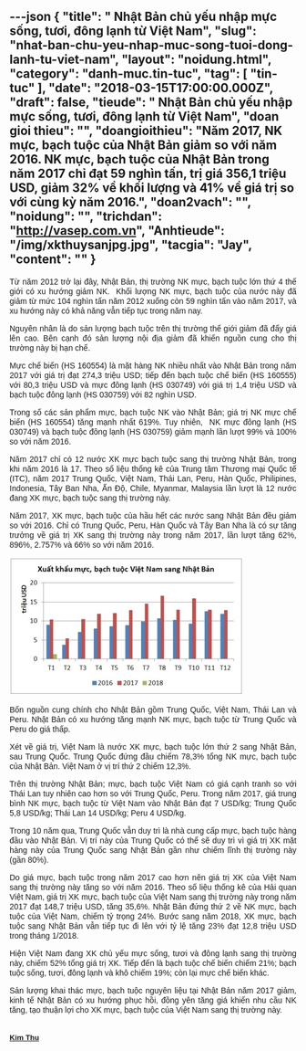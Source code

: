 ---json
{
    "title": " Nhật Bản chủ yếu nhập mực sống, tươi, đông lạnh từ Việt Nam",
    "slug": "nhat-ban-chu-yeu-nhap-muc-song-tuoi-dong-lanh-tu-viet-nam",
    "layout": "noidung.html",
    "category": "danh-muc.tin-tuc",
    "tag": [
        "tin-tuc"
    ],
    "date": "2018-03-15T17:00:00.000Z",
    "draft": false,
    "tieude": " Nhật Bản chủ yếu nhập mực sống, tươi, đông lạnh từ Việt Nam",
    "doan gioi thieu": "",
    "doangioithieu": "Năm 2017, NK mực, bạch tuộc của Nhật Bản giảm so với năm 2016. NK mực, bạch tuộc của Nhật Bản trong năm 2017 chỉ đạt 59 nghìn tấn, trị giá 356,1 triệu USD, giảm 32% về khối lượng và 41% về giá trị so với cùng kỳ năm 2016.",
    "doan2vach": "",
    "noidung": "",
    "trichdan": "http://vasep.com.vn",
    "Anhtieude": "/img/xkthuysanjpg.jpg",
    "tacgia": "Jay",
    "__content__": ""
}
---
<div style="text-align:start">
<div style="text-align:justify">
<p style="margin-left:0in; margin-right:0in; text-align:justify"><span style="font-size:14px"><span style="color:#1b1b1b"><span style="font-family:Arial"><span style="background-color:#ffffff">Từ năm 2012 trở lại đ&acirc;y, Nhật Bản, thị trường NK mực, bạch tuộc lớn thứ 4 thế giới c&oacute; xu hướng giảm NK.&nbsp; Khối lượng NK mực, bạch tuộc của nước n&agrave;y đ&atilde; giảm từ mức 104 ngh&igrave;n tấn năm 2012 xuống c&ograve;n 59 ngh&igrave;n tấn v&agrave;o năm 2017, v&agrave; xu hướng n&agrave;y c&oacute; khả năng vẫn tiếp tục trong năm nay.</span></span></span></span></p>

<p style="margin-left:0in; margin-right:0in; text-align:justify"><span style="font-size:14px"><span style="color:#1b1b1b"><span style="font-family:Arial"><span style="background-color:#ffffff">Nguy&ecirc;n nh&acirc;n l&agrave; do sản lượng bạch tuộc tr&ecirc;n thị trường thế giới giảm đ&atilde; đẩy gi&aacute; l&ecirc;n cao. B&ecirc;n cạnh đ&oacute; sản lượng nội địa giảm đ&atilde; khiến nguồn cung cho thị trường n&agrave;y bị hạn chế.</span></span></span></span></p>

<p style="margin-left:0in; margin-right:0in; text-align:justify"><span style="font-size:14px"><span style="color:#1b1b1b"><span style="font-family:Arial"><span style="background-color:#ffffff">Mực chế biến (HS 160554) l&agrave; mặt h&agrave;ng NK nhiều nhất v&agrave;o Nhật Bản trong năm 2017 với gi&aacute; trị đạt 274,3 triệu USD; tiếp đến bạch tuộc chế biến (HS 160555) với 80,3 triệu USD v&agrave; mực đ&ocirc;ng lạnh (HS 030749) với gi&aacute; trị 1,4 triệu USD v&agrave; bạch tuộc đ&ocirc;ng lạnh (HS 030759) với 82 ngh&igrave;n USD.</span></span></span></span></p>

<p style="margin-left:0in; margin-right:0in; text-align:justify"><span style="font-size:14px"><span style="color:#1b1b1b"><span style="font-family:Arial"><span style="background-color:#ffffff">Trong số c&aacute;c sản phẩm mực, bạch tuộc NK v&agrave;o Nhật Bản; gi&aacute; trị NK mực&nbsp;chế biến (HS 160554) tăng mạnh nhất 619%. Tuy nhi&ecirc;n,&nbsp; NK mực đ&ocirc;ng lạnh (HS 030749) v&agrave; bạch tuộc đ&ocirc;ng lạnh (HS 030759) giảm mạnh lần lượt 99% v&agrave; 100% so với năm 2016.</span></span></span></span></p>

<p style="margin-left:0in; margin-right:0in; text-align:justify"><span style="font-size:14px"><span style="color:#1b1b1b"><span style="font-family:Arial"><span style="background-color:#ffffff">Năm 2017 chỉ c&oacute; 12 nước XK mực bạch tuộc sang thị trường Nhật Bản, trong khi năm 2016 l&agrave; 17. Theo số liệu thống k&ecirc; của Trung t&acirc;m Thương mại Quốc tế (ITC), năm 2017 Trung Quốc, Việt Nam, Th&aacute;i Lan, Peru, H&agrave;n Quốc, Philipines, Indonesia, T&acirc;y Ban Nha, Ấn Độ, Chile, Myanmar, Malaysia lần lượt l&agrave; 12 nước đang XK mực, bạch tuộc sang thị trường n&agrave;y.</span></span></span></span></p>

<p style="margin-left:0in; margin-right:0in; text-align:justify"><span style="font-size:14px"><span style="color:#1b1b1b"><span style="font-family:Arial"><span style="background-color:#ffffff">Năm 2017, XK mực, bạch tuộc của hầu hết c&aacute;c nước sang Nhật Bản đều giảm so với 2016. Chỉ c&oacute; Trung Quốc, Peru, H&agrave;n Quốc v&agrave; T&acirc;y Ban Nha l&agrave; c&oacute; sự tăng trưởng về gi&aacute; trị XK sang thị trường n&agrave;y trong năm 2017, lần lượt tăng 62%, 896%, 2.757% v&agrave; 66% so với năm 2016.</span></span></span></span></p>

<p style="margin-left:0in; margin-right:0in; text-align:justify"><img alt="" src="/img/untitled636565297474159395.jpg" /></p>

<p style="margin-left:0in; margin-right:0in; text-align:justify"><span style="font-size:14px"><span style="color:#1b1b1b"><span style="font-family:Arial"><span style="background-color:#ffffff">Bốn nguồn cung ch&iacute;nh cho Nhật Bản gồm Trung Quốc, Việt Nam, Th&aacute;i Lan v&agrave; Peru. Nhật Bản c&oacute; xu hướng tăng mạnh NK mực, bạch tuộc từ Trung Quốc v&agrave; Peru do gi&aacute; thấp.</span></span></span></span></p>

<p style="margin-left:0in; margin-right:0in; text-align:justify"><span style="font-size:14px"><span style="color:#1b1b1b"><span style="font-family:Arial"><span style="background-color:#ffffff">X&eacute;t về gi&aacute; trị, Việt Nam l&agrave; nước XK mực, bạch tuộc lớn thứ 2 sang Nhật Bản, sau Trung Quốc. Trung Quốc đứng đầu chiếm 78,3% tổng NK mực, bạch tuộc của Nhật Bản. Việt Nam ở vị tr&iacute; thứ 2 chiếm 12,3%.</span></span></span></span></p>

<p style="margin-left:0in; margin-right:0in; text-align:justify"><span style="font-size:14px"><span style="color:#1b1b1b"><span style="font-family:Arial"><span style="background-color:#ffffff">Tr&ecirc;n thị trường Nhật Bản; mực, bạch tuộc Việt Nam c&oacute; gi&aacute; cạnh tranh so với Th&aacute;i Lan tuy nhi&ecirc;n cao hơn so với Trung Quốc, Peru. Trong năm 2017, gi&aacute; trung b&igrave;nh NK mực, bạch tuộc từ Việt Nam v&agrave;o Nhật Bản đạt 7 USD/kg; Trung Quốc 5,8 USD/kg; Th&aacute;i Lan 14 USD/kg; Peru 4 USD/kg.</span></span></span></span></p>

<p style="margin-left:0in; margin-right:0in; text-align:justify"><span style="font-size:14px"><span style="color:#1b1b1b"><span style="font-family:Arial"><span style="background-color:#ffffff">Trong 10 năm qua, Trung Quốc vẫn duy tr&igrave; l&agrave; nh&agrave; cung cấp mực, bạch tuộc h&agrave;ng đầu v&agrave;o Nhật Bản. Vị tr&iacute; n&agrave;y của Trung Quốc c&oacute; thể sẽ duy tr&igrave; v&igrave; gi&aacute; trị XK mặt h&agrave;ng n&agrave;y của Trung Quốc sang Nhật Bản gần như chiếm lĩnh thị trường n&agrave;y (gần 80%).</span></span></span></span></p>

<p style="margin-left:0in; margin-right:0in; text-align:justify"><span style="font-size:14px"><span style="color:#1b1b1b"><span style="font-family:Arial"><span style="background-color:#ffffff">Do gi&aacute; mực, bạch tuộc trong năm 2017 cao hơn n&ecirc;n gi&aacute; trị XK của Việt Nam sang thị trường n&agrave;y tăng so với năm 2016. Theo số liệu thống k&ecirc; của Hải quan Việt Nam, gi&aacute; trị XK mực, bạch tuộc của Việt Nam sang thị trường n&agrave;y trong năm 2017 đạt 148,7 triệu USD, tăng 35,6%. Nhật Bản đứng thứ 2 về NK mực, bạch tuộc của Việt Nam, chiếm tỷ trọng 24%. Bước sang năm 2018, XK mực, bạch tuộc sang Nhật Bản vẫn tiếp tục đi l&ecirc;n&nbsp;với tỷ lệ tăng 23% đạt 12,8 triệu USD trong th&aacute;ng 1/2018.</span></span></span></span></p>

<p style="margin-left:0in; margin-right:0in; text-align:justify"><span style="font-size:14px"><span style="color:#1b1b1b"><span style="font-family:Arial"><span style="background-color:#ffffff">Hiện Việt Nam đang XK chủ yếu mực sống, tươi v&agrave; đ&ocirc;ng lạnh sang thị trường n&agrave;y, chiếm 52% tổng gi&aacute; trị XK. Tiếp đến l&agrave; bạch tuộc chế biến chiếm 21%; bạch tuộc sống, tươi, đ&ocirc;ng lạnh v&agrave; kh&ocirc; chiếm 19%; c&ograve;n lại mực chế biến kh&aacute;c.</span></span></span></span></p>

<p style="margin-left:0in; margin-right:0in; text-align:justify"><span style="font-size:14px"><span style="color:#1b1b1b"><span style="font-family:Arial"><span style="background-color:#ffffff"><span style="font-family:Arial,sans-serif"><span style="color:#1b1b1b">Sản lượng khai th&aacute;c mực, bạch tuộc nguy&ecirc;n liệu tại Nhật Bản năm 2017 giảm, kinh tế Nhật Bản c&oacute; xu hướng phục hồi, đồng y&ecirc;n tăng gi&aacute; khiến nhu cầu NK tăng, tạo thuận lợi cho XK mực, bạch tuộc của Việt Nam sang thị trường n&agrave;y.</span></span></span></span></span></span></p>
</div>
</div>

<div style="text-align:start">&nbsp;</div>

<div style="text-align:left"><span style="font-size:14px"><span style="color:#1b1b1b"><span style="font-family:Arial"><span style="background-color:#ffffff"><a class="TitleAuthor" href="http://vasep.com.vn/714/Ban-Bien-Tap/BTV-Phung-Thi-Kim-Thu.htm" id="tooltip_TinAuthorNew714" style="transition:color 0.3s ease-out; text-decoration:underline; font-style:normal; font-variant:normal; font-weight:bold; font-stretch:normal; font-size:13px; font-family:Arial; color:#1b1b1b; line-height:16px">Kim Thu</a></span></span></span></span></div>

